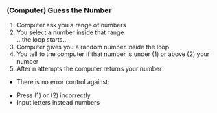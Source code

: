 ### (Computer) Guess the Number
1. Computer ask you a range of numbers
2. You select a number inside that range <br/>
...the loop starts...<br/>
3. Computer gives you a random number inside the loop
4. You tell to the computer if that number is under (1) or above (2) your number
5. After n attempts the computer returns your number

* There is no error control against:
- Press (1) or (2) incorrectly
- Input letters instead numbers
